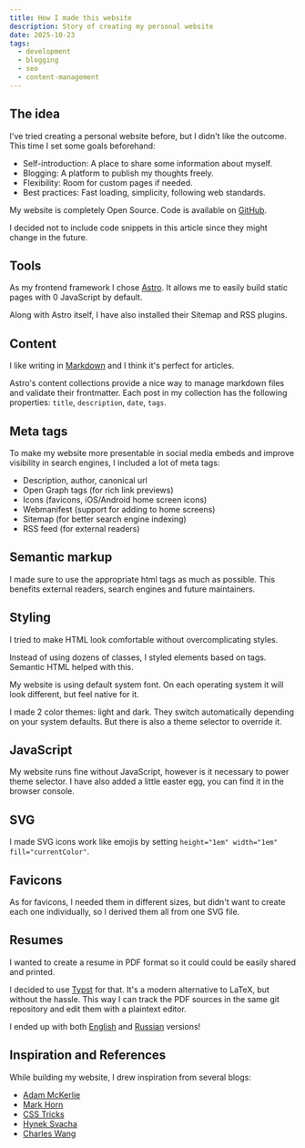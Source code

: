 ```yaml
---
title: How I made this website
description: Story of creating my personal website
date: 2025-10-23
tags:
  - development
  - blogging
  - seo
  - content-management
---
```


## The idea

I've tried creating a personal website before,
but I didn't like the outcome.
This time I set some goals beforehand:

- Self-introduction: A place to share some information about myself.
- Blogging: A platform to publish my thoughts freely.
- Flexibility: Room for custom pages if needed.
- Best practices: Fast loading, simplicity, following web standards.

My website is completely Open Source. Code is available on
[GitHub](https://github.com/Efimish/efimish.github.io).

I decided not to include code snippets in this article
since they might change in the future.

## Tools

As my frontend framework I chose
[Astro](/posts/why-astro-stands-out).
It allows me to easily build static pages
with 0 JavaScript by default.

Along with Astro itself, I have also installed
their Sitemap and RSS plugins.

## Content

I like writing in [Markdown](/posts/markdown-and-its-feautres)
and I think it's perfect for articles.

Astro's content collections provide a nice way to
manage markdown files and validate their frontmatter.
Each post in my collection has the following properties:
`title`, `description`, `date`, `tags`.

## Meta tags

To make my website more presentable in social media embeds
and improve visibility in search engines,
I included a lot of meta tags:

- Description, author, canonical url
- Open Graph tags (for rich link previews)
- Icons (favicons, iOS/Android home screen icons)
- Webmanifest (support for adding to home screens)
- Sitemap (for better search engine indexing)
- RSS feed (for external readers)

## Semantic markup

I made sure to use the appropriate
html tags as much as possible.
This benefits external readers,
search engines and future maintainers.

## Styling

I tried to make HTML look comfortable
without overcomplicating styles.

Instead of using dozens of classes,
I styled elements based on tags.
Semantic HTML helped with this.

My website is using default system font.
On each operating system it will look different,
but feel native for it.

I made 2 color themes: light and dark.
They switch automatically depending on your system defaults.
But there is also a theme selector to override it.

## JavaScript

My website runs fine without JavaScript,
however is it necessary to power theme selector.
I have also added a little easter egg,
you can find it in the browser console.

## SVG

I made SVG icons work like emojis
by setting `height="1em" width="1em" fill="currentColor"`.

## Favicons

As for favicons, I needed them in different sizes,
but didn't want to create each one individually,
so I derived them all from one SVG file.

## Resumes

I wanted to create a resume in PDF format so
it could could be easily shared and printed.

I decided to use [Typst](https://typst.app/) for that.
It's a modern alternative to LaTeX, but without the hassle.
This way I can track the PDF sources in the same git repository
and edit them with a plaintext editor.

I ended up with both
[English](/resume.pdf) and
[Russian](/резюме.pdf) versions!

## Inspiration and References

While building my website, I drew inspiration from several blogs:

- [Adam McKerlie](https://mckerlie.com/)
- [Mark Horn](https://markhorn.dev/)
- [CSS Tricks](https://css-tricks.com/)
- [Hynek Svacha](https://hyneks.cz/)
- [Charles Wang](https://charleszw.com/)
